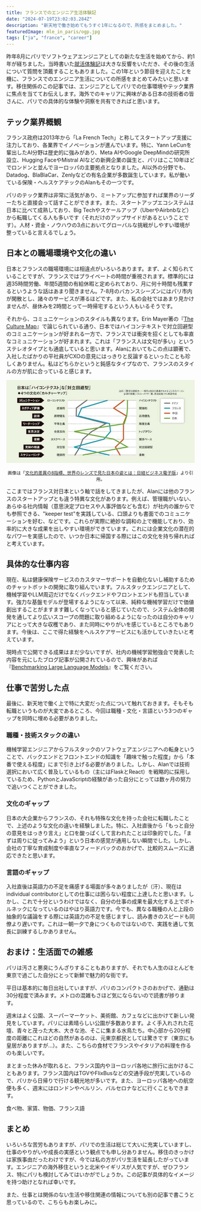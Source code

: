 ```yaml
---
title: フランスでのエンジニア生活体験記
date: "2024-07-19T23:02:03.284Z"
description: "新天地で働き始めてもうすぐ1年になるので、所感をまとめました。"
featuredImage: mle_in_paris/ogp.jpg
tags: ["ja", "france", "career"]
---
```


昨年8月にパリでソフトウェアエンジニアとしての新たな生活を始めてから、約1年が経ちました。当時書いた[就活体験記](https://hippocampus-garden.com/job_hunt_in_france/)は大きな反響をいただき、その後の生活について質問を頂戴することもありました。この1年という節目を迎えたことを機に、フランスでのエンジニア生活についての所感をまとめてみたいと思います。移住関係のこの記事では、エンジニアとしてパリでの仕事環境やテック業界に焦点を当ててお伝えします。海外でのキャリアに興味がある日本の技術者の皆さんに、パリでの具体的な体験や洞察を共有できればと思います。

## テック業界概観

フランス政府は2013年から「La French Tech」と称してスタートアップ支援に注力しており、各業界でイノベーションが進んでいます。特に、Yann LeCunを輩出したAI分野は歴史的に強みがあり、Meta AIやGoogle DeepMindの研究所設立、Hugging FaceやMistral AIなどの新興企業の誕生と、パリはここ10年ほどでロンドンと並んでヨーロッパの主要拠点となりました。AI以外の分野でも、Datadog、BlaBlaCar、Zenlyなどの有名企業が多数誕生しています。私が働いている保険・ヘルスケアテックのAlanもその一つです。

パリのテック業界は非常に活気があり、ミートアップに参加すれば業界のリーダーたちと直接会って話すことができます。また、スタートアップエコシステムは日本に比べて成熟しており、Big Techやスケールアップ（UberやAirbnbなど）から転職してくる人も多いです（それだけのアップサイドがあるということです）。人材・資金・ノウハウの3点においてグローバルな挑戦がしやすい環境が整っていると言えるでしょう。

## 日本との職場環境や文化の違い

日本とフランスの職場環境には相違点がいろいろあります。まず、よく知られていることですが、フランスではプライベートの時間が重視されます。標準的には週35時間労働、年間5週間の有給休暇と定められており、月に何十時間も残業するというような話はあまり聞きません。7-8月のバカンスシーズンにはパリ市内が閑散とし、諸々のサービスが滞るほどです。また、私の会社ではあまり見かけませんが、昼休みを2時間とって一時帰宅するという人もいるそうです。

それから、コミュニケーションのスタイルも異なります。Erin Mayer著の『[The Culture Map](https://erinmeyer.com/books/the-culture-map/)』で論じられている通り、日本ではハイコンテキストで対立回避型のコミュニケーションが好まれる一方で、フランスでは衝突を招くとしても率直なコミュニケーションが好まれます。これは「フランス人は文句が多い」というステレオタイプとも通底していると思います。Alanにおいてもこの点は顕著で、入社したばかりの平社員がCXOの意見にはっきりと反論するといったことも珍しくありません。私はどちらかというと鈍感なタイプなので、フランスのスタイルの方が肌に合っていると感じます。

![culture map](culture_map.png)

<div style="text-align: center;"><small>画像は「<a href="https://business.nikkei.com/atcl/seminar/20/00046/080300003/">文化的差異の8指標、世界のレンズで見た日本の姿とは：日経ビジネス電子版</a>」より引用。</small></div>

<!-- 補足しておくと、Alanは創業期から公用語を英語にしている珍しい会社ですが、パリの本社オフィスではフランス人やフランス語話者が大多数を占めています。外国人もヨーロッパ圏出身の人が多いです。 -->

ここまではフランス対日本という軸で話をしてきましたが、Alanには他のフランスのスタートアップとも違う特異な文化があります。例えば、管理職がいない、あらゆる社内情報（意思決定プロセスや人事評価なども含む）が社内の誰からでも参照できる、"keeper test"を実践している、口頭よりも書面でのコミュニケーションを好む、などです。これらが実際に絶妙な調和の上で機能しており、効率的に大きな成果を出しやすい環境ができています。これには企業文化の潜在的なパワーを実感したので、いつか日本に帰国する際にはこの文化を持ち帰れればと考えています。

## 具体的な仕事内容

現在、私は健康保険サービスのカスタマーサポートを自動化ないし補助するためのチャットボットの開発に取り組んでいます。フルスタックエンジニアとして、機械学習やLLM周辺だけでなくバックエンドやフロントエンドも担当しています。強力な基盤モデルが登場するようになって以来、純粋な機械学習だけで価値創出することがますます難しくなっていると感じていたので、システム全体の開発を通してより広いスコープの問題に取り組めるようになったのは自分のキャリアにとって大きな収穫であり、また同時にやりがいを感じているところでもあります。今後は、ここで得た経験をヘルスケアサービスにも活かしていきたいと考えています。

現時点で公開できる成果はまだ少ないですが、社内の機械学習勉強会で発表した内容を元にしたブログ記事が公開されているので、興味があれば『[Benchmarking Large Language Models](https://medium.com/alan/benchmarking-large-language-models-1e1ab5b809ac)』をご覧ください。

## 仕事で苦労した点

最後に、新天地で働く上で特に大変だった点について触れておきます。そもそも転職というものが大変であるところ、今回は職種・文化・言語という3つのギャップを同時に埋める必要がありました。

### 職種・技術スタックの違い

機械学習エンジニアからフルスタックのソフトウェアエンジニアへの転身ということで、バックエンドとフロントエンドの知識を「趣味で触った程度」から「本番で使える程度」にまで引き上げる必要がありました。しかし、Alanでは技術選択において広く普及しているもの（主にはFlaskとReact）を戦略的に採用しているため、PythonとJavaScriptの経験があった自分にとっては数ヶ月の努力で追いつくことができました。

### 文化のギャップ

日本の大企業からフランスの、それも特殊な文化を持った会社に転職したことで、上述のような文化の違いを経験しました。特に、入社直後から「もっと自分の意見をはっきり言え」と口を酸っぱくして言われたことは印象的でした。「まずは周りに従ってみよう」という日本の感覚が通用しない瞬間でした。しかし、会社の丁寧な育成制度や率直なフィードバックのおかげで、比較的スムーズに適応できたと思います。

### 言語のギャップ

入社直後は英語力の不足を痛感する場面が多々ありましたが（汗）、現在はindividual contributorとしての仕事には困らない程度に上達したと思います。しかし、これで十分というわけではなく、自分の仕事の成果を最大化する上でボトルネックになっているのはやはり英語力です。今でも、異なる職種の人と上段の抽象的な議論をする際には英語力の不足を感じますし、読み書きのスピードも同僚より遅いです。これは一朝一夕で身につくものではないので、実践を通して気長に訓練するしかありません。

## おまけ：生活面での雑感

パリは汚さと悪臭にうんざりすることもありますが、それでも人生のほとんどを東京で過ごした自分にとって新鮮で魅力的な街です。

平日は基本的に毎日出社していますが、パリのコンパクトさのおかげで、通勤は30分程度で済みます。メトロの混雑もさほど気にならないので読書が捗ります。

週末はよく公園、スーパーマーケット、美術館、カフェなどに出かけて新しい発見をしています。パリには素晴らしい公園が多数あります。よく手入れされた花壇、青々と茂った大木、大きな池、そこに集まる水鳥たち。中心部から20分程度の距離にこれほどの自然があるのは、元東京都民としては驚きです（東京にも皇居がありますが…）。また、こちらの食材でフランスやイタリアの料理を作るのも楽しいです。

まとまった休みが取れると、フランス国内やヨーロッパ各地に旅行に出かけることもあります。フランス国内はTGVやFlixBusなどの交通手段が充実しているので、パリから日帰りで行ける観光地が多いです。また、ヨーロッパ各地への航空便も多く、週末にはロンドンやベルリン、バルセロナなどに行くこともできます。

食べ物、家賃、物価、フランス語

## まとめ

いろいろな苦労もありますが、パリでの生活は総じて大いに充実していますし、仕事のやりがいや成長の実感という観点でも申し分ありません。移住のきっかけは家族事由だったわけですが、今では私の方がパリ生活を延長したがっています。エンジニアの海外移住というと北米やイギリスが人気ですが、ぜひフランス、特にパリも検討してみてはいかがでしょうか。この記事が具体的なイメージを持つ助けとなれば幸いです。

また、仕事とは関係のない生活や移住関連の情報についても別の記事で書こうと思っているので、こちらもお楽しみに。
